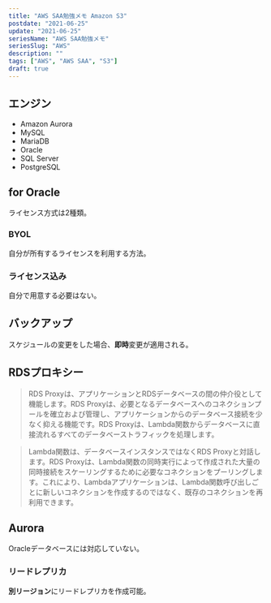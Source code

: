 ```yaml
---
title: "AWS SAA勉強メモ Amazon S3"
postdate: "2021-06-25"
update: "2021-06-25"
seriesName: "AWS SAA勉強メモ"
seriesSlug: "AWS"
description: ""
tags: ["AWS", "AWS SAA", "S3"]
draft: true
---
```


## エンジン

- Amazon Aurora
- MySQL
- MariaDB
- Oracle
- SQL Server
- PostgreSQL

## for Oracle

ライセンス方式は2種類。

### BYOL

自分が所有するライセンスを利用する方法。

### ライセンス込み

自分で用意する必要はない。

## バックアップ

スケジュールの変更をした場合、**即時**変更が適用される。

## RDSプロキシー

> RDS Proxyは、アプリケーションとRDSデータベースの間の仲介役として機能します。RDS Proxyは、必要となるデータベースへのコネクションプールを確立および管理し、アプリケーションからのデータベース接続を少なく抑える機能です。RDS Proxyは、Lambda関数からデータベースに直接流れるすべてのデータベーストラフィックを処理します。

> Lambda関数は、データベースインスタンスではなくRDS Proxyと対話します。RDS Proxyは、Lambda関数の同時実行によって作成された大量の同時接続をスケーリングするために必要なコネクションをプーリングします。これにより、Lambdaアプリケーションは、Lambda関数呼び出しごとに新しいコネクションを作成するのではなく、既存のコネクションを再利用できます。

## Aurora

Oracleデータベースには対応していない。

### リードレプリカ

**別リージョン**にリードレプリカを作成可能。
